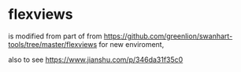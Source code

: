 # flexviews
is modified from  part of  from https://github.com/greenlion/swanhart-tools/tree/master/flexviews for new enviroment,

also to see https://www.jianshu.com/p/346da31f35c0
